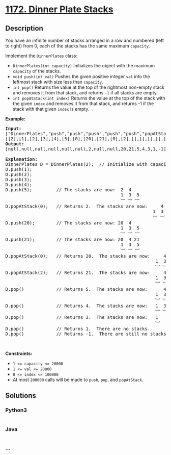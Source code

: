 # [1172. Dinner Plate Stacks](https://leetcode.com/problems/dinner-plate-stacks)



## Description

<p>You have an infinite number of stacks arranged in a row and numbered (left to right) from 0, each of the stacks has the same&nbsp;maximum <code>capacity</code>.</p>

<p>Implement the <code>DinnerPlates</code> class:</p>

<ul>
	<li><code>DinnerPlates(int capacity)</code> Initializes the object with the maximum <code>capacity</code> of the stacks.</li>
	<li><code>void push(int val)</code>&nbsp;Pushes the given positive integer <code>val</code> into the leftmost stack with size less than <code>capacity</code>.</li>
	<li><code>int pop()</code>&nbsp;Returns the value at the top of the rightmost non-empty stack and removes it from that stack, and returns <code>-1</code> if all stacks are empty.</li>
	<li><code>int popAtStack(int index)</code>&nbsp;Returns the value at the top of the stack with the given <code>index</code> and removes it from that stack, and returns -1 if the stack with that&nbsp;given <code>index</code> is empty.</li>
</ul>

<p><strong>Example:</strong></p>

<pre>
<b>Input: </b>
[&quot;DinnerPlates&quot;,&quot;push&quot;,&quot;push&quot;,&quot;push&quot;,&quot;push&quot;,&quot;push&quot;,&quot;popAtStack&quot;,&quot;push&quot;,&quot;push&quot;,&quot;popAtStack&quot;,&quot;popAtStack&quot;,&quot;pop&quot;,&quot;pop&quot;,&quot;pop&quot;,&quot;pop&quot;,&quot;pop&quot;]
[[2],[1],[2],[3],[4],[5],[0],[20],[21],[0],[2],[],[],[],[],[]]
<b>Output: </b>
[null,null,null,null,null,null,2,null,null,20,21,5,4,3,1,-1]

<b>Explanation: </b>
DinnerPlates D = DinnerPlates(2);  // Initialize with capacity = 2
D.push(1);
D.push(2);
D.push(3);
D.push(4);
D.push(5);         // The stacks are now:  2 &nbsp;4
&nbsp;                                          1 &nbsp;3 &nbsp;5
                                           ﹈ ﹈ ﹈
D.popAtStack(0);   // Returns 2.  The stacks are now:    &nbsp;4
            &nbsp;                                          1 &nbsp;3 &nbsp;5
                                                       ﹈ ﹈ ﹈
D.push(20);        // The stacks are now: 20  4
&nbsp;                                          1 &nbsp;3 &nbsp;5
                                           ﹈ ﹈ ﹈
D.push(21);        // The stacks are now: 20  4 21
&nbsp;                                          1 &nbsp;3 &nbsp;5
                                           ﹈ ﹈ ﹈
D.popAtStack(0);   // Returns 20.  The stacks are now:     4 21
             &nbsp;                                          1 &nbsp;3 &nbsp;5
                                                        ﹈ ﹈ ﹈
D.popAtStack(2);   // Returns 21.  The stacks are now:     4
             &nbsp;                                          1 &nbsp;3 &nbsp;5
                                                        ﹈ ﹈ ﹈ 
D.pop()            // Returns 5.  The stacks are now:      4
             &nbsp;                                          1 &nbsp;3 
                                                        ﹈ ﹈  
D.pop()            // Returns 4.  The stacks are now:   1 &nbsp;3 
                                                        ﹈ ﹈   
D.pop()            // Returns 3.  The stacks are now:   1 
                                                        ﹈   
D.pop()            // Returns 1.  There are no stacks.
D.pop()            // Returns -1.  There are still no stacks.
</pre>

<p>&nbsp;</p>
<p><strong>Constraints:</strong></p>

<ul>
	<li><code>1 &lt;= capacity&nbsp;&lt;= 20000</code></li>
	<li><code>1 &lt;= val&nbsp;&lt;= 20000</code></li>
	<li><code>0 &lt;= index&nbsp;&lt;= 100000</code></li>
	<li>At most <code>200000</code>&nbsp;calls will be made to <code>push</code>, <code>pop</code>, and <code>popAtStack</code>.</li>
</ul>


## Solutions

<!-- tabs:start -->

### **Python3**

```python

```

### **Java**

```java

```

### **...**

```

```

<!-- tabs:end -->
